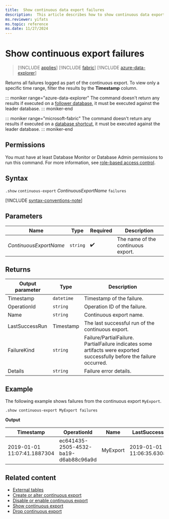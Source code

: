 ```yaml
---
title:  Show continuous data export failures
description:  This article describes how to show continuous data export failures.
ms.reviewer: yifats
ms.topic: reference
ms.date: 11/27/2024
---
```

# Show continuous export failures

> [!INCLUDE [applies](../../includes/applies-to-version/applies.md)] [!INCLUDE [fabric](../../includes/applies-to-version/fabric.md)] [!INCLUDE [azure-data-explorer](../../includes/applies-to-version/azure-data-explorer.md)]

Returns all failures logged as part of the continuous export. To view only a specific time range, filter the results by the **Timestamp** column.

::: moniker range="azure-data-explorer"
The command doesn't return any results if executed on a [follower database](/azure/data-explorer/follower), it must be executed against the leader database.
::: moniker-end

::: moniker range="microsoft-fabric"
The command doesn't return any results if executed on a [database shortcut](/fabric/real-time-intelligence/database-shortcut), it must be executed against the leader database.
::: moniker-end

## Permissions

You must have at least Database Monitor or Database Admin permissions to run this command. For more information, see [role-based access control](../../access-control/role-based-access-control.md).

## Syntax

`.show` `continuous-export` *ContinuousExportName* `failures`

[!INCLUDE [syntax-conventions-note](../../includes/syntax-conventions-note.md)]

## Parameters

| Name | Type | Required | Description |
|--|--|--|--|
| *ContinuousExportName* | `string` |  :heavy_check_mark: | The name of the continuous export. |

## Returns

| Output parameter | Type | Description |
|--|--|--|
| Timestamp | `datetime` | Timestamp of the failure. |
| OperationId | `string` | Operation ID of the failure. |
| Name | `string` | Continuous export name. |
| LastSuccessRun | Timestamp | The last successful run of the continuous export. |
| FailureKind | `string` | Failure/PartialFailure. PartialFailure indicates some artifacts were exported successfully before the failure occurred. |
| Details | `string` | Failure error details. |

## Example

The following example shows failures from the continuous export `MyExport`.

```kusto
.show continuous-export MyExport failures 
```

**Output**

| Timestamp                   | OperationId                          | Name     | LastSuccessRun              | FailureKind | Details    |
|-----------------------------|--------------------------------------|----------|-----------------------------|-------------|------------|
| 2019-01-01 11:07:41.1887304 | ec641435-2505-4532-ba19-d6ab88c96a9d | MyExport | 2019-01-01 11:06:35.6308140 | Failure     | Details... |

## Related content

* [External tables](../../query/schema-entities/external-tables.md)
* [Create or alter continuous export](create-alter-continuous.md)
* [Disable or enable continuous export](disable-enable-continuous.md)
* [Show continuous export](show-continuous-export.md)
* [Drop continuous export](drop-continuous-export.md)
